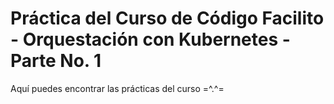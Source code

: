 # Práctica del Curso de Código Facilito - Orquestación con Kubernetes - Parte No. 1

Aquí puedes encontrar las prácticas del curso =^.^=
